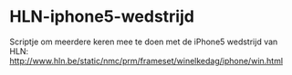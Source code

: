 HLN-iphone5-wedstrijd
=====================

Scriptje om meerdere keren mee te doen met de iPhone5 wedstrijd van HLN: http://www.hln.be/static/nmc/prm/frameset/winelkedag/iphone/win.html